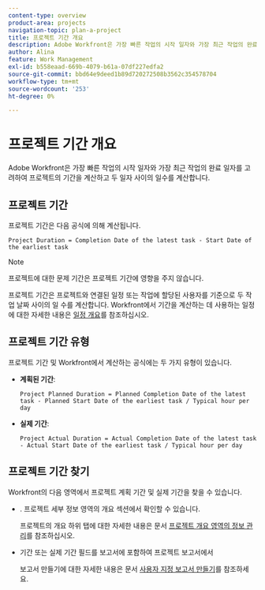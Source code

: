 ```yaml
---
content-type: overview
product-area: projects
navigation-topic: plan-a-project
title: 프로젝트 기간 개요
description: Adobe Workfront은 가장 빠른 작업의 시작 일자와 가장 최근 작업의 완료 일자를 고려하여 프로젝트의 기간을 계산하고 두 일자 사이의 일수를 계산합니다.
author: Alina
feature: Work Management
exl-id: b558eaad-669b-4079-b61a-07df227edfa2
source-git-commit: bbd64e9deed1b89d720272508b3562c354578704
workflow-type: tm+mt
source-wordcount: '253'
ht-degree: 0%

---
```


# 프로젝트 기간 개요

Adobe Workfront은 가장 빠른 작업의 시작 일자와 가장 최근 작업의 완료 일자를 고려하여 프로젝트의 기간을 계산하고 두 일자 사이의 일수를 계산합니다.

## 프로젝트 기간

프로젝트 기간은 다음 공식에 의해 계산됩니다.

```
Project Duration = Completion Date of the latest task - Start Date of the earliest task
```

>[!NOTE]
>
>프로젝트에 대한 문제 기간은 프로젝트 기간에 영향을 주지 않습니다.

프로젝트 기간은 프로젝트와 연결된 일정 또는 작업에 할당된 사용자를 기준으로 두 작업 날짜 사이의 일 수를 계산합니다. Workfront에서 기간을 계산하는 데 사용하는 일정에 대한 자세한 내용은 [일정 개요](../../../administration-and-setup/set-up-workfront/configure-timesheets-schedules/schedules-overview.md)를 참조하십시오.

## 프로젝트 기간 유형

프로젝트 기간 및 Workfront에서 계산하는 공식에는 두 가지 유형이 있습니다.

<!--
<p data-mc-conditions="QuicksilverOrClassic.Draft mode">(NOTE: Check these formulas? Should they be divided by the hours per day?!) </p>
-->

* **계획된 기간**: 

  ```
  Project Planned Duration = Planned Completion Date of the latest task - Planned Start Date of the earliest task / Typical hour per day
  ```

* **실제 기간**: 

  ```
  Project Actual Duration = Actual Completion Date of the latest task - Actual Start Date of the earliest task / Typical hour per day
  ```

## 프로젝트 기간 찾기

Workfront의 다음 영역에서 프로젝트 계획 기간 및 실제 기간을 찾을 수 있습니다.

* . 프로젝트 세부 정보 영역의 개요 섹션에서 확인할 수 있습니다.

  프로젝트의 개요 하위 탭에 대한 자세한 내용은 문서 [프로젝트 개요 영역의 정보 관리](../../../manage-work/projects/manage-projects/understand-project-overview-area.md)를 참조하십시오.

* 기간 또는 실제 기간 필드를 보고서에 포함하여 프로젝트 보고서에서

  보고서 만들기에 대한 자세한 내용은 문서 [사용자 지정 보고서 만들기](../../../reports-and-dashboards/reports/creating-and-managing-reports/create-custom-report.md)를 참조하세요.
